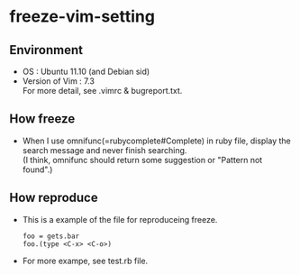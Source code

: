 freeze-vim-setting
==================

Environment
------------
*   OS : Ubuntu 11.10 (and Debian sid)
*   Version of Vim : 7.3  
    For more detail, see .vimrc & bugreport.txt.

How freeze
------------
*   When I use omnifunc(=rubycomplete#Complete) in ruby file, display the search message and never finish searching.  
    (I think, omnifunc should return some suggestion or "Pattern not found".)

How reproduce
--------------
*   This is a example of the file for reproduceing freeze.  

        foo = gets.bar  
        foo.(type <C-x> <C-o>)

*   For more exampe, see test.rb file.
